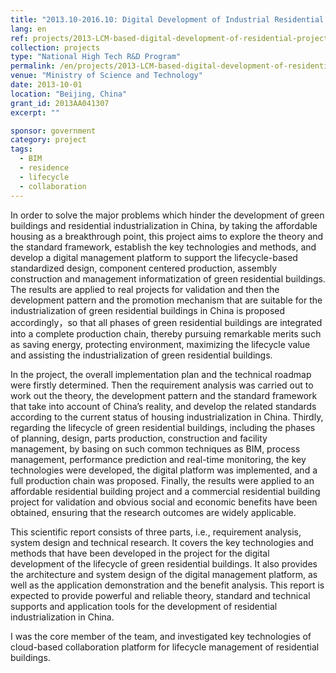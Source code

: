 ```yaml
---
title: "2013.10-2016.10: Digital Development of Industrial Residential Projects based on Lifecycle Mangement Ministry of Science and Technology"
lang: en
ref: projects/2013-LCM-based-digital-development-of-residential-projects
collection: projects
type: "National High Tech R&D Program"
permalink: /en/projects/2013-LCM-based-digital-development-of-residential-projects
venue: "Ministry of Science and Technology"
date: 2013-10-01
location: "Beijing, China"
grant_id: 2013AA041307
excerpt: ""

sponsor: government
category: project
tags: 
  - BIM
  - residence
  - lifecycle
  - collaboration
---
```


In order to solve the major problems which hinder the development of green buildings and residential industrialization in China, by taking the affordable housing as a breakthrough point, this project aims to explore the theory and the standard framework, establish the key technologies and methods, and develop a digital management platform to support the lifecycle-based standardized design, component centered production, assembly construction and management informatization of green residential buildings. The results are applied to real projects for validation and then the development pattern and the promotion mechanism that are suitable for the industrialization of green residential buildings in China is proposed accordingly，so that all phases of green residential buildings are integrated into a complete production chain, thereby pursuing remarkable merits such as saving energy, protecting environment, maximizing the lifecycle value and assisting the industrialization of green residential buildings.

In the project, the overall implementation plan and the technical roadmap were firstly determined. Then the requirement analysis was carried out to work out the theory, the development pattern and the standard framework that take into account of China’s reality, and develop the related standards according to the current status of housing industrialization in China. Thirdly, regarding the lifecycle of green residential buildings, including the phases of planning, design, parts production, construction and facility management, by basing on such common techniques as BIM, process management, performance prediction and real-time monitoring, the key technologies were developed, the digital platform was implemented, and a full production chain was proposed. Finally, the results were applied to an affordable residential building project and a commercial residential building project for validation and obvious social and economic benefits have been obtained, ensuring that the research outcomes are widely applicable.

This scientific report consists of three parts, i.e., requirement analysis, system design and technical research. It covers the key technologies and methods that have been developed in the project for the digital development of the lifecycle of green residential buildings. It also provides the architecture and system design of the digital management platform, as well as the application demonstration and the benefit analysis. This report is expected to provide powerful and reliable theory, standard and technical supports and application tools for the development of residential industrialization in China.

I was the core member of the team, and investigated key technologies of cloud-based collaboration platform for lifecycle management of residential buildings.